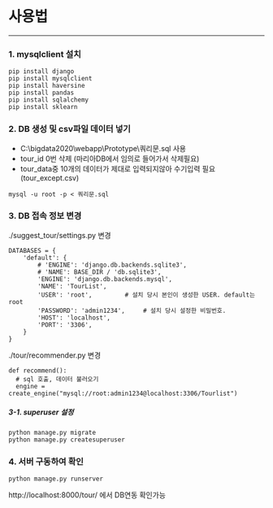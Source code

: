 # 사용법
---
### 1. mysqlclient 설치
```console
pip install django
pip install mysqlclient
pip install haversine
pip install pandas
pip install sqlalchemy
pip install sklearn
```

### 2. DB 생성 및 csv파일 데이터 넣기
- C:\bigdata2020\webapp\Prototype\쿼리문.sql 사용
- tour_id 0번 삭제 (마리아DB에서 임의로 들어가서 삭제필요)
- tour_data중 10개의 데이터가 제대로 입력되지않아 수기입력 필요 (tour_except.csv)
```
mysql -u root -p < 쿼리문.sql
```

### 3. DB 접속 정보 변경
./suggest_tour/settings.py 변경
```console
DATABASES = {
    'default': {
        # 'ENGINE': 'django.db.backends.sqlite3',
        # 'NAME': BASE_DIR / 'db.sqlite3',
        'ENGINE': 'django.db.backends.mysql',
        'NAME': 'TourList',
        'USER': 'root',         # 설치 당시 본인이 생성한 USER. default는 root
        'PASSWORD': 'admin1234',     # 설치 당시 설정한 비밀번호.
        'HOST': 'localhost',
        'PORT': '3306',
    }
}
```

./tour/recommender.py 변경
```console
def recommend():
  # sql 호출, 데이터 불러오기
  engine = create_engine("mysql://root:admin1234@localhost:3306/Tourlist")
```

##### 3-1. superuser 설정
```console
python manage.py migrate
python manage.py createsuperuser
```  

### 4. 서버 구동하여 확인 
```console
python manage.py runserver
```
http://localhost:8000/tour/  에서 DB연동 확인가능 

